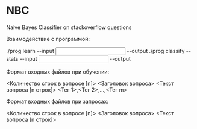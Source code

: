 # NBC
Naive Bayes Classifier on stackoverflow questions

Взаимодействие с программой:

  ./prog learn --input <input file> --output <stats file>
  ./prog classify --stats <stats file> --input <input file> --output <output file>
  
Формат входных файлов при обучении:

  <Количество строк в вопросе [n]>
  <Заголовок вопроса>
  <Текст вопроса [n строк]>
  <Тег 1>,<Тег 2>,...,<Тег m>
  
Формат входных файлов при запросах:

  <Количество строк в вопросе [n]>
  <Заголовок вопроса>
  <Текст вопроса [n строк]>
